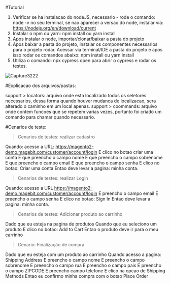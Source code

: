 #Tutorial

1. Verificar se ha instalacao do nodeJS, necessario - rode o comando: node -v no seu terminal, se nao aparecer a versao do node, instalar via: https://nodejs.org/en/download/current
2. Instalar o npm ou yarn: npm install ou yarn install
3. Apos instalar o node, importar/clonar/baixar a pasta do projeto
4. Apos baixar a pasta do projeto, instalar os componentes necessarios para o projeto rodar. Acessar via terminal/IDE a pasta do projeto e apos isso rodar os comandos abaixo:  npm install ou yarn install
5. Utiliza o comando: npx cypress open para abrir o cypress e rodar os testes.
   
![Capture3222](https://github.com/carolaine-viana/testes-automatizados/assets/65136543/3056f998-6fdf-4ae6-965e-84b349977fa9)


#Explicacao dos arquivos/pastas:

support > locators: arquivo onde esta localizado todos os seletores necessarios, dessa forma quando houver mudanca de localizacao, sera alterado o caminho em um local apenas.
support > coommands: arquivo onde contem funcoes que se repetem varias vezes, portanto foi criado um comando para chamar quando necessario.

#Cenarios de teste:

> Cenarios de testes: realizar cadastro

  Quando: acesso a URL: https://magento2-demo.magebit.com/customer/account/login
  E clico no botao criar uma conta
  E que preencho o campo nome
  E que preencho o campo sobrenome
  E que preencho o campo email
  E que preencho o campo senha
  E clico no botao: Criar uma conta
  Entao deve levar a pagina: minha conta.

  > Cenarios de testes: realizar Login

  Quando: acesso a URL https://magento2-demo.magebit.com/customer/account/login
  E preencho o campo email
  E preencho o campo senha
  E clico no botao: Sign In
  Entao deve levar a pagina: minha conta. 

 > Cenarios de testes: Adicionar produto ao carrinho
  
  Dado que eu esteja na pagina de produtos
  Quando que eu seleciono um produto
  E clico no botao: Add to Cart
  Entao o produto deve ir para o meu carrinho

  
  > Cenario: Finalização de compra
  
  Dado que eu esteja com um produto ao carrinho
  Quando acesso a pagina: Shipping Address
  E preencho o campo nome
  E preencho o campo sobrenome
  E preencho o campo rua
  E preencho o campo pais
  E preencho o campo ZIPCODE
  E preencho campo telefone
  E clico na opcao de Shipping Methods
  Entao eu confirmo minha compra com o botao Place Order
